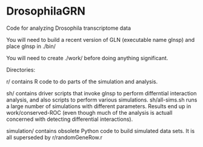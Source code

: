 # DrosophilaGRN
Code for analyzing Drosophila transcriptome data

You will need to build a recent version of GLN (executable name glnsp) and
place glnsp in ./bin/

You will need to create ./work/ before doing anything significant.

Directories:

r/  contains R code to do parts of the simulation and analysis.

sh/  contains driver scripts that invoke glnsp to perform differntial interaction analysis,
and also scripts to perform various simulations. sh/all-sims.sh runs a large number of
simulations with different parameters. Results end up in work/conserved-ROC (even though
much of the analysis is actuall concerned with detecting differential interactions).

simulation/  contains obsolete Python code to build simulated data sets. It is
all superseded by r/randomGeneRow.r


